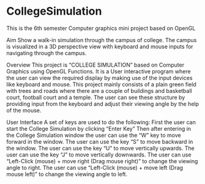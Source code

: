 # CollegeSimulation
This is the 6th semester Computer graphics mini project based on OpenGL

Aim
	Show a walk-in simulation through the campus of college. The campus is visualized in a 3D perspective view with keyboard and mouse inputs for navigating through the campus.

Overview
	This project is “COLLEGE SIMULATION” based on Computer Graphics using OpenGL Functions. It is a User interactive program where the user can view the required display by making use of the input devices like keyboard and mouse. This project mainly consists of a plain green field with trees and roads where there are a couple of buildings and basketball court, football court and a temple. The user can see these structure by providing input from the keyboard and adjust their viewing angle by the help of the mouse.

User Interface
	A set of keys are used to do the following:
 	First the user can start the College Simulation by clicking “Enter Key”
 	Then after entering in the College Simulation window the user can use the “W” key to move forward in the window.
 	The user can use the key “S” to move backward in the window.
 	The user can use the key “U” to move vertically upwards.
 	The user can use the key “J” to move vertically downwards.
 	The user can use “Left-Click (mouse) + move right (Drag mouse right)” to change the viewing angle to right.
 	The user can use “Left-Click (mouse) + move left (Drag mouse left)” to change the viewing angle to left.

